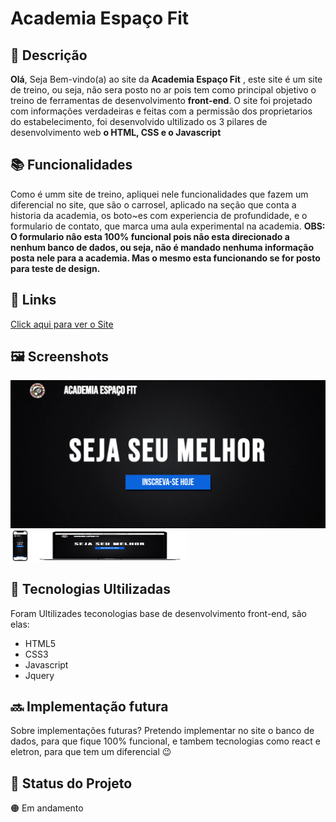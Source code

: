 # Academia Espaço Fit

## :memo: Descrição
**Olá**, Seja Bem-vindo(a) ao site da **Academia Espaço Fit** ,
este site é um site de treino, ou seja, não sera posto no ar pois tem como
principal objetivo o treino de ferramentas de desenvolvimento **front-end**.
O site foi projetado com informações verdadeiras e feitas com a permissão
dos proprietarios do estabelecimento, foi desenvolvido ultilizado os 3 pilares de desenvolvimento
web **o HTML, CSS e o Javascript**

## :books: Funcionalidades
Como é umm site de treino, apliquei nele funcionalidades que fazem um diferencial no site, que são
o carrosel, aplicado na seção que conta a historia da academia, os boto~es com experiencia de profundidade, e 
o formulario de contato, que marca uma aula experimental na academia.
**OBS: O formulario nâo esta 100% funcional pois não esta direcionado a nenhum banco de dados, ou seja, não é mandado nenhuma informação posta nele para a academia. 
Mas o mesmo esta funcionando se for posto para teste de design.**

## :link: Links
[Click aqui para ver o Site](https://pedrodabahia.github.io/Espaco_Fit/)

## :framed_picture: Screenshots

<p float="left">
  <img src="./screen/screenshot.png">
  <img  height="50" src="./screen/screenshot_mobile.png">
  <img height="50" width="250" src="./screen/screenshot_notebook.png">
</p>


## :wrench: Tecnologias Ultilizadas
Foram Ultilizades teconologias base de desenvolvimento front-end, são elas:
+ HTML5
+ CSS3
+ Javascript
+ Jquery

## :soon: Implementação futura
Sobre implementações futuras?
Pretendo implementar no site o banco de dados, para que fique 100% funcional, e tambem tecnologias como react e eletron, para que tem um diferencial :wink:

## :dart: Status do Projeto
:orange_circle: Em andamento
